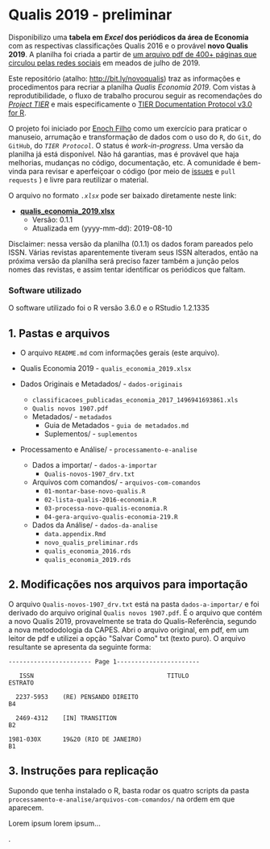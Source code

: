 # Qualis 2019 - preliminar 



Disponibilizo uma **tabela em *Excel* dos periódicos da área de Economia** com as respectivas classificações Qualis 2016 e o provável **novo Qualis 2019**. 
A planilha foi criada a partir de [um arquivo pdf de 400+ páginas que circulou pelas redes sociais](https://capes.gov.br/36-noticias/9735-nota-sobre-o-qualis) em meados de julho de 2019. 

Este repositório (atalho: http://bit.ly/novoqualis) traz as informações e procedimentos para recriar a planilha *Qualis Economia 2019*. 
Com vistas à reprodutibilidade, o fluxo de trabalho procurou seguir as recomendações do [*Project TIER*](https://www.projecttier.org/) e mais especificamente o [TIER Documentation Protocol v3.0 for R](https://github.com/ProjectTIER/ProjectTIER_R). 

O projeto foi iniciado por [Enoch Filho](http://www.enochfilho.net/) como um exercício para praticar o manuseio, arrumação e transformação de dados com o uso do `R`, do `Git`, do `GitHub`, do *`TIER Protocol`*. 
O status é *work-in-progress*. 
Uma versão da planilha já está disponível. 
Não há garantias, mas é provável que haja melhorias, mudanças no código, documentação, etc. 
A comunidade é bem-vinda para revisar e aperfeiçoar o código (por meio de [issues](https://github.com/enoches/Qualis_2019_preliminar/issues) e `pull requests` ) e livre para reutilizar o material. 

O arquivo no formato *`.xlsx`* pode ser baixado diretamente neste link: 

- [**qualis_economia_2019.xlsx**](https://github.com/enoches/Qualis_2019_preliminar/raw/master/qualis_economia_2019.xlsx) 
    - Versão: 0.1.1
    - Atualizada em (yyyy-mm-dd): 2019-08-10

Disclaimer: nessa versão da planilha (0.1.1) os dados foram pareados pelo ISSN. 
Várias revistas aparentemente tiveram seus ISSN alterados, então na próxima versão da planilha será preciso fazer também a junção pelos nomes das revistas, e assim tentar identificar os periódicos que faltam.


### Software utilizado

O software utilizado foi o R versão 3.6.0 e o RStudio 1.2.1335



## 1. Pastas e arquivos 


- O arquivo `README.md` com informações gerais (este arquivo). 
- Qualis Economia 2019 - `qualis_economia_2019.xlsx`

- Dados Originais e Metadados/ - `dados-originais`
    + `classificacoes_publicadas_economia_2017_1496941693861.xls`
    + `Qualis novos 1907.pdf`
    + Metadados/ - `metadados`
        - Guia de Metadados - `guia de metadados.md`
        - Suplementos/ - `suplementos`

- Processamento e Análise/ - `processamento-e-analise`
    + Dados a importar/ - `dados-a-importar`
        - `Qualis-novos-1907_drv.txt`
    + Arquivos com comandos/ - `arquivos-com-comandos`
        - `01-montar-base-novo-qualis.R`
        - `02-lista-qualis-2016-economia.R`
        - `03-processa-novo-qualis-economia.R`
        - `04-gera-arquivo-qualis-economia-219.R`
    + Dados da Análise/ - `dados-da-analise`
        - `data.appendix.Rmd`
        - `novo_qualis_preliminar.rds`
        - `qualis_economia_2016.rds`
        - `qualis_economia_2019.rds`



## 2. Modificações nos arquivos para importação

O arquivo `Qualis-novos-1907_drv.txt` está na pasta `dados-a-importar/` e foi derivado do arquivo original `Qualis novos 1907.pdf`.
É o arquivo que contém a novo Qualis 2019, provavelmente se trata do Qualis-Referência, segundo a nova metododologia da CAPES. 
Abri o arquivo original, em pdf, em um leitor de pdf e utilizei a opção "Salvar Como" txt (texto puro). 
O arquivo resultante se apresenta da seguinte forma: 

```
----------------------- Page 1-----------------------

   ISSN                                     TITULO                                   ESTRATO 

  2237-5953    (RE) PENSANDO DIREITO                                                  B4 

  2469-4312    [IN] TRANSITION                                                        B2 

1981-030X      19&20 (RIO DE JANEIRO)                                                 B1 

```


## 3. Instruções para replicação

Supondo que tenha instalado o R, basta rodar os quatro scripts da pasta `processamento-e-analise/arquivos-com-comandos/` na ordem em que aparecem.

Lorem ipsum lorem ipsum...

.
